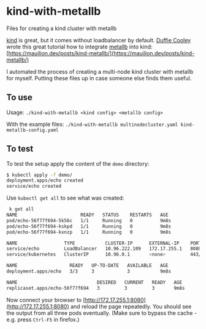 # kind-with-metallb

Files for creating a kind cluster with metallb

[kind](https://github.com/kubernetes-sigs/kind) is great, but it comes without loadbalancer by default. [Duffie Cooley](https://github.com/mauilion) wrote this great tutorial how to integrate [metallb](https://github.com/metallb/metallb) into kind: [https://mauilion.dev/posts/kind-metallb/](https://mauilion.dev/posts/kind-metallb/)

I automated the process of creating a multi-node kind cluster with metallb for myself. Putting these files up in case someone else finds them useful.

## To use

Usage: `./kind-with-metallb <kind config> <metallb config>`

With the example files:
`./kind-with-metallb multinodecluster.yaml kind-metallb-config.yaml`

## To test

To test the setup apply the content of the `demo` directory:

```bash
$ kubectl apply -f demo/
deployment.apps/echo created
service/echo created
```

Use `kubectl get all` to see what was created:

```bash
 k get all
NAME                       READY   STATUS    RESTARTS   AGE
pod/echo-56f77f694-5k56c   1/1     Running   0          9m8s
pod/echo-56f77f694-kskpd   1/1     Running   0          9m8s
pod/echo-56f77f694-kxnzp   1/1     Running   0          9m8s

NAME                 TYPE           CLUSTER-IP      EXTERNAL-IP    PORT(S)          AGE
service/echo         LoadBalancer   10.96.222.109   172.17.255.1   8080:32353/TCP   9m8s
service/kubernetes   ClusterIP      10.96.0.1       <none>         443/TCP          54m

NAME                   READY   UP-TO-DATE   AVAILABLE   AGE
deployment.apps/echo   3/3     3            3           9m8s

NAME                             DESIRED   CURRENT   READY   AGE
replicaset.apps/echo-56f77f694   3         3         3       9m8s
```

Now connect your browser to [http://172.17.255.1:8080](http://172.17.255.1:8080) and reload the page repeatedly. You should see the output from all three pods eventually.
(Make sure to bypass the cache - e.g. press `Ctrl-F5` in firefox.)
